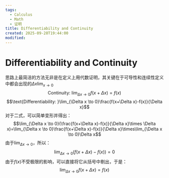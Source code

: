 ```yaml
---
tags:
  - Calculus
  - Math
  - 证明
title: Differentiability and Continuity
created: 2025-09-28T19:44:00
modified:
---
```

# Differentiability and Continuity
思路上最简洁的方法无非是在定义上用代数证明，其关键在于可导性和连续性定义中都会出现的$\Delta x \lim_{x\to 0}$
$$\text{Continuity: }\lim_{\Delta x \to 0}f(x+\Delta x)=f(x)$$
$$\text{Differentiability: }\lim_{\Delta x \to 0}\frac{f(x+\Delta x)-f(x)}{\Delta x}$$
对于二式，可以简单变形并得出：
$$\lim_{\Delta x \to 0}(\frac{f(x+\Delta x)-f(x)}{\Delta x}\times \Delta x)=\lim_{\Delta x \to 0}\frac{f(x+\Delta x)-f(x)}{\Delta x}\times\lim_{\Delta x \to 0}\Delta x$$
由于$\lim_{\Delta x \to 0}$，所以：
$$\lim_{\Delta x \to 0}(f(x+\Delta x)-f(x))=0$$
由于$f(x)$不受极限的影响，可以直接将它从括号中剔出，于是：
$$\lim_{\Delta x \to 0}f(x+\Delta x)=f(x)$$
